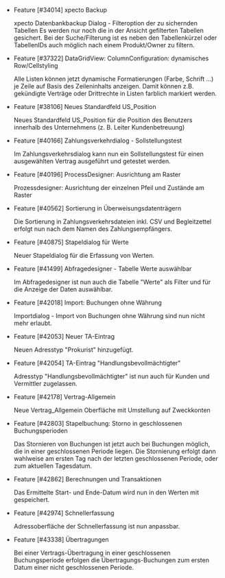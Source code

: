 * Feature [#34014] xpecto Backup

  xpecto Datenbankbackup Dialog - Filteroption der zu sichernden Tabellen
  Es werden nur noch die in der Ansicht gefilterten Tabellen gesichert. Bei der Suche/Filterung ist es neben den Tabellenkürzel oder    TabellenIDs auch möglich nach einem Produkt/Owner zu filtern.

* Feature [#37322] DataGridView: ColumnConfiguration: dynamisches Row/Cellstyling

   Alle Listen können jetzt dynamische Formatierungen (Farbe, Schrift ...) je Zeile auf Basis des Zeileninhalts anzeigen.
   Damit können z.B. gekündigte Verträge oder Drittrechte in Listen farblich markiert werden.
   
* Feature [#38106] Neues Standardfeld US_Position

   Neues Standardfeld US_Position für die Position des Benutzers innerhalb des Unternehmens (z. B. Leiter Kundenbetreuung)
   
* Feature [#40166] Zahlungsverkehrdialog - Sollstellungstest

   Im Zahlungsverkehrsdialog kann nun ein Sollstellungstest für einen ausgewählten Vertrag ausgeführt und getestet werden.
   
* Feature [#40196] ProcessDesigner: Ausrichtung am Raster

  Prozessdesigner: Ausrichtung der einzelnen Pfeil und Zustände am Raster
  
* Feature [#40562] Sortierung in Überweisungsdatenträgern

  Die Sortierung in Zahlungsverkehrsdateien inkl. CSV und Begleitzettel erfolgt nun nach dem Namen des Zahlungsempfängers.
  
* Feature [#40875] Stapeldialog für Werte

  Neuer Stapeldialog für die Erfassung von Werten.
  
* Feature [#41499] Abfragedesigner - Tabelle Werte auswählbar

  Im Abfragedesigner ist nun auch die Tabelle "Werte" als Filter und für die Anzeige der Daten auswählbar.
  
* Feature [#42018] Import: Buchungen ohne Währung

  Importdialog - Import von Buchungen ohne Währung sind nun nicht mehr erlaubt.
  
* Feature [#42053] Neuer TA-Eintrag

  Neuen Adresstyp "Prokurist" hinzugefügt.
  
* Feature [#42054] TA-Eintrag "Handlungsbevollmächtigter"

  Adresstyp "Handlungsbevollmächtigter" ist nun auch für Kunden und Vermittler zugelassen.
  
* Feature [#42178] Vertrag-Allgemein

  Neue Vertrag_Allgemein Oberfläche mit Umstellung auf Zweckkonten
  
* Feature [#42803] Stapelbuchung: Storno in geschlossenen Buchungsperioden

  Das Stornieren von Buchungen ist jetzt auch bei Buchungen möglich, die in einer geschlossenen Periode liegen. Die Stornierung erfolgt   dann wahlweise am ersten Tag nach der letzten geschlossenen Periode, oder zum aktuellen Tagesdatum.
  
* Feature [#42862] Berechnungen und Transaktionen

  Das Ermittelte Start- und Ende-Datum wird nun in den Werten mit gespeichert.
  
* Feature [#42974] Schnellerfassung

  Adressoberfläche der Schnellerfassung ist nun anpassbar.
  
* Feature [#43338] Übertragungen

  Bei einer Vertrags-Übertragung in einer geschlossenen Buchungsperiode erfolgen die Übertragungs-Buchungen zum ersten Datum einer nicht    geschlossenen Periode.
